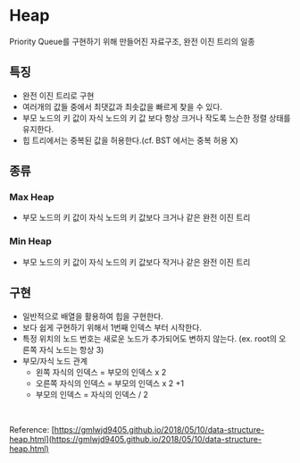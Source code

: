 # Heap

Priority Queue를 구현하기 위해 만들어진 자료구조, 완전 이진 트리의 일종

## 특징

- 완전 이진 트리로 구현
- 여러개의 값들 중에서 최댓값과 최솟값을 빠르게 찾을 수 있다.
- 부모 노드의 키 값이 자식 노드의 키 값 보다 항상 크거나 작도록 느슨한 정렬 상태를 유지한다.
- 힙 트리에서는 중복된 값을 허용한다.(cf. BST 에서는 중복 허용 X)

## 종류

### Max Heap

- 부모 노드의 키 값이 자식 노드의 키 값보다 크거나 같은 완전 이진 트리

### Min Heap

- 부모 노드의 키 값이 자식 노드의 키 값보다 작거나 같은 완전 이진 트리

## 구현

- 일반적으로 배열을 활용하여 힙을 구현한다.
- 보다 쉽게 구현하기 위해서 1번째 인덱스 부터 시작한다.
- 특정 위치의 노드 번호는 새로운 노드가 추가되어도 변하지 않는다. (ex. root의 오른쪽 자식 노드는 항상 3)
- 부모/자식 노드 관계
    - 왼쪽 자식의 인덱스 = 부모의 인덱스 x 2
    - 오른쪽 자식의 인덱스 = 부모의 인덱스 x 2 +1
    - 부모의 인덱스 = 자식의 인덱스 / 2

<br>
  

Reference: [https://gmlwjd9405.github.io/2018/05/10/data-structure-heap.html](https://gmlwjd9405.github.io/2018/05/10/data-structure-heap.html)
